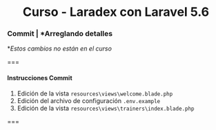 
<!-- title -->
<h1 align="center">Curso - Laradex con Laravel 5.6</h1>
<!-- end title -->

<!-- commit name -->
### Commit | __*Arreglando detalles__

**Estos cambios no están en el curso*
<!-- end commit name -->
===
<!-- official documentation -->

<!-- end official documentation -->

<!-- commit instructions -->
#### Instrucciones Commit
1. Edición de la vista `resources\views\welcome.blade.php`
2. Edición del archivo de configuración `.env.example`
3. Edición de la vista `resources\views\trainers\index.blade.php`
<!-- end commit instructions -->
===
<!-- notes -->
<!-- #### Notas: -->
<!-- end notes -->
<!-- === -->
<!-- information -->
<!-- #### Información: -->
<!-- end information -->